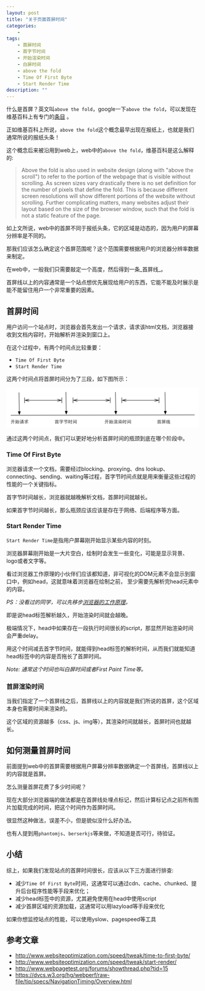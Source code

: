 ```yaml
---
layout: post
title: "关于页面首屏时间"
categories:
    - 
tags:
    - 首屏时间
    - 首字节时间
    - 开始渲染时间
    - 白屏时间
    - above the fold
    - Time Of First Byte
    - Start Render Time
description: ""
---
```


什么是首屏？英文叫`above the fold`，google一下`above the fold`，可以发现在维基百科上有专门的[条目](http://en.wikipedia.org/wiki/Above_the_fold) 。

正如维基百科上所说，`above the fold`这个概念最早出现在报纸上，也就是我们通常所说的报纸头条！

这个概念后来被沿用到web上，web中的`above the fold`，维基百科是这么解释的:

>Above the fold is also used in website design (along with "above the scroll") to refer to the portion of the webpage
>that is visible without scrolling. As screen sizes vary drastically there is no set definition for the number of
>pixels that define the fold. This is because different screen resolutions will show different portions of the website
>without scrolling. Further complicating matters, many websites adjust their layout based on the size of the browser
>window, such that the fold is not a static feature of the page.

如上文所说，web中的首屏不同于报纸头条，它的区域是动态的，因为用户的屏幕分辨率是不同的。

那我们应该怎么确定这个首屏范围呢？这个范围需要根据用户的浏览器分辨率数据来制定。

在web中，一般我们只需要敲定一个高度，然后得到一条_首屏线_。

首屏线以上的内容通常是一个站点想优先展现给用户的东西，它能不能及时展示是能不能留住用户一个非常重要的因素。

<!-- more -->

## 首屏时间

用户访问一个站点时，浏览器会首先发出一个请求，请求该html文档，浏览器接收到文档内容时，开始解析并渲染到窗口上。

在这个过程中，有两个时间点比较重要：

* `Time Of First Byte`
* `Start Render Time`

这两个时间点将首屏时间分为了三段，如下图所示：

<img src="/assets/images/above-the-fold.png" alt="">

通过这两个时间点，我们可以更好地分析首屏时间的瓶颈到底在哪个阶段中。

### Time Of First Byte

浏览器请求一个文档，需要经过blocking、proxying、dns
lookup、connecting、sending、waiting等过程，首字节时间点就是用来衡量这些过程的性能的一个关键指标。

首字节时间越长，浏览器就越晚解析文档，首屏时间就越长。

如果首字节时间越长，那么瓶颈应该应该是存在于网络、后端程序等方面。

### Start Render Time

`Start Render Time`是指用户屏幕刚开始显示某些内容的时刻。

浏览器屏幕刚开始是一大片空白，绘制时会发生一些变化，可能是显示背景、logo或者文字等。

看过浏览器工作原理的小伙伴们应该都知道，非可视化的DOM元素不会显示到窗口中，例如head，这就意味着浏览器在绘制之前，
至少需要先解析完head元素中的内容。

_PS：没看过的同学，可以先移步[浏览器的工作原理](http://www.html5rocks.com/zh/tutorials/internals/howbrowserswork/)。_

即是说head标签解析越久，开始渲染时间就会越晚。

极端情况下，head中如果存在一段执行时间很长的script，那显然开始渲染时间会严重delay。

用这个时间减去首字节时间，就能得到head标签的解析时间，从而我们就能知道head标签中的内容是否拖长了首屏时间。

_Note: 通常这个时间也叫白屏时间或者First Paint Time等。_

### 首屏渲染时间

当我们指定了一个首屏线之后，首屏线以上的内容就是我们所说的首屏，这个区域本身也需要时间来渲染的。

这个区域的资源越多（css、js、img等），其渲染时间就越长，首屏时间也就越长。

## 如何测量首屏时间

前面提到web中的首屏需要根据用户屏幕分辨率数据确定一个首屏线，首屏线以上的内容就是首屏。

怎么测量首屏花费了多少时间呢？

现在大部分浏览器端的做法都是在首屏线处埋点标记，然后计算标记点之前所有图片加载完成的时间，把这个时间作为首屏时间。

很显然这种做法，误差不小，但是貌似没什么好办法。

也有人提到用`phantomjs`、`berserkjs`等来做，不知道是否可行，待验证。

## 小结

综上，如果我们发现站点的首屏时间很长，应该从以下三方面进行排查:

* 减少`Time Of First Byte`时间，这通常可以通过cdn、cache、chunked、提升后台程序性能等手段来优化；
* 减少head标签中的资源，尤其避免使用在head中使用script
* 减少首屏区域的资源加载，这通常可以用lazyload等手段来优化

如果你想监控站点的性能，可以使用yslow、pagespeed等工具

## 参考文章

* http://www.websiteoptimization.com/speed/tweak/time-to-first-byte/
* http://www.websiteoptimization.com/speed/tweak/start-render/
* http://www.webpagetest.org/forums/showthread.php?tid=15
* https://dvcs.w3.org/hg/webperf/raw-file/tip/specs/NavigationTiming/Overview.html
